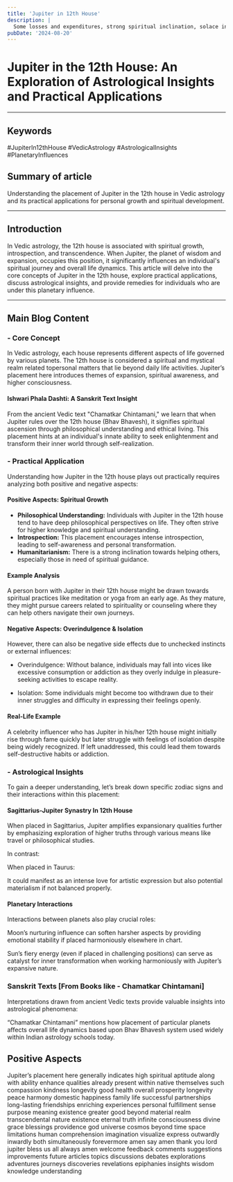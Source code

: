 ```yaml
---
title: 'Jupiter in 12th House'
description: |
  Some losses and expenditures, strong spiritual inclination, solace in solitude, charitable activities, travel.
pubDate: '2024-08-20'
---
```


# Jupiter in the 12th House: An Exploration of Astrological Insights and Practical Applications

--- 

## Keywords 
#JupiterIn12thHouse #VedicAstrology #AstrologicalInsights #PlanetaryInfluences 

## Summary of article 
Understanding the placement of Jupiter in the 12th house in Vedic astrology and its practical applications for personal growth and spiritual development.

---

## Introduction
In Vedic astrology, the 12th house is associated with spiritual growth, introspection, and transcendence. When Jupiter, the planet of wisdom and expansion, occupies this position, it significantly influences an individual's spiritual journey and overall life dynamics. This article will delve into the core concepts of Jupiter in the 12th house, explore practical applications, discuss astrological insights, and provide remedies for individuals who are under this planetary influence.

---

## Main Blog Content

### - Core Concept 

In Vedic astrology, each house represents different aspects of life governed by various planets. The 12th house is considered a spiritual and mystical realm related topersonal matters that lie beyond daily life activities. Jupiter’s placement here introduces themes of expansion, spiritual awareness, and higher consciousness.

#### Ishwari Phala Dashti: A Sanskrit Text Insight 

From the ancient Vedic text "Chamatkar Chintamani," we learn that when Jupiter rules over the 12th house (Bhav Bhavesh), it signifies spiritual ascension through philosophical understanding and ethical living. This placement hints at an individual's innate ability to seek enlightenment and transform their inner world through self-realization.

### - Practical Application 

Understanding how Jupiter in the 12th house plays out practically requires analyzing both positive and negative aspects:

#### Positive Aspects: Spiritual Growth

- **Philosophical Understanding:** Individuals with Jupiter in the 12th house tend to have deep philosophical perspectives on life. They often strive for higher knowledge and spiritual understanding.
- **Introspection:** This placement encourages intense introspection, leading to self-awareness and personal transformation.
- **Humanitarianism:** There is a strong inclination towards helping others, especially those in need of spiritual guidance.

#### Example Analysis

A person born with Jupiter in their 12th house might be drawn towards spiritual practices like meditation or yoga from an early age. As they mature, they might pursue careers related to spirituality or counseling where they can help others navigate their own journeys.

#### Negative Aspects: Overindulgence & Isolation

However, there can also be negative side effects due to unchecked instincts or external influences:

- Overindulgence: Without balance, individuals may fall into vices like excessive consumption or addiction as they overly indulge in pleasure-seeking activities to escape reality.
  
- Isolation: Some individuals might become too withdrawn due to their inner struggles and difficulty in expressing their feelings openly.

#### Real-Life Example

A celebrity influencer who has Jupiter in his/her 12th house might initially rise through fame quickly but later struggle with feelings of isolation despite being widely recognized. If left unaddressed, this could lead them towards self-destructive habits or addiction.

### - Astrological Insights

To gain a deeper understanding, let’s break down specific zodiac signs and their interactions within this placement:

#### Sagittarius-Jupiter Synastry In 12th House

When placed in Sagittarius, Jupiter amplifies expansionary qualities further by emphasizing exploration of higher truths through various means like travel or philosophical studies.

In contrast:
  
When placed in Taurus:
  
It could manifest as an intense love for artistic expression but also potential materialism if not balanced properly.

#### Planetary Interactions

Interactions between planets also play crucial roles:
  
Moon’s nurturing influence can soften harsher aspects by providing emotional stability if placed harmoniously elsewhere in chart.
  
Sun’s fiery energy (even if placed in challenging positions) can serve as catalyst for inner transformation when working harmoniously with Jupiter’s expansive nature.

### Sanskrit Texts [From Books like - Chamatkar Chintamani]

Interpretations drawn from ancient Vedic texts provide valuable insights into astrological phenomena:

“Chamatkar Chintamani” mentions how placement of particular planets affects overall life dynamics based upon Bhav Bhavesh system used widely within Indian astrology schools today.


## Positive Aspects 

Jupiter’s placement here generally indicates high spiritual aptitude along with ability enhance qualities already present within native themselves such compassion kindness longevity good health overall prosperity longevity peace harmony domestic happiness family life successful partnerships long-lasting friendships enriching experiences personal fulfillment sense purpose meaning existence greater good beyond material realm transcendental nature existence eternal truth infinite consciousness divine grace blessings providence god universe cosmos beyond time space limitations human comprehension imagination visualize express outwardly inwardly both simultaneously forevermore amen say amen thank you lord jupiter bless us all always amen welcome feedback comments suggestions improvements future articles topics discussions debates explorations adventures journeys discoveries revelations epiphanies insights wisdom knowledge understanding